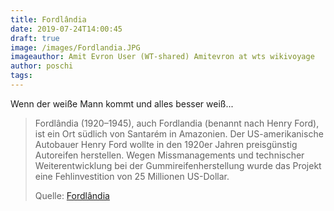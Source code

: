 ```yaml
---
title: Fordlândia
date: 2019-07-24T14:00:45
draft: true
image: /images/Fordlandia.JPG
imageauthor: Amit Evron User (WT-shared) Amitevron at wts wikivoyage
author: poschi
tags: 
---
```


Wenn der weiße Mann kommt und alles besser weiß...

> Fordlândia (1920–1945), auch Fordlandia (benannt nach Henry Ford), ist ein Ort
> südlich von Santarém in Amazonien. Der US-amerikanische Autobauer Henry Ford
> wollte in den 1920er Jahren preisgünstig Autoreifen herstellen. Wegen
> Missmanagements und technischer Weiterentwicklung bei der
> Gummireifenherstellung wurde das Projekt eine Fehlinvestition von 25 Millionen
> US-Dollar.
>
> Quelle: [Fordlândia](https://de.wikipedia.org/wiki/Fordl%C3%A2ndia)

